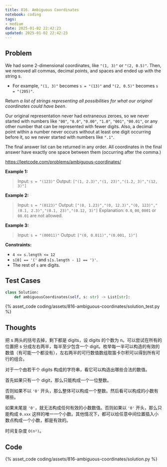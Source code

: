 ```yaml
---
title: 816. Ambiguous Coordinates
notebook: coding
tags:
- medium
date: 2025-01-02 22:42:23
updated: 2025-01-02 22:42:23
---
```

## Problem

We had some 2-dimensional coordinates, like `"(1, 3)"` or `"(2, 0.5)"`. Then, we removed all commas, decimal points, and spaces and ended up with the string s.

- For example, `"(1, 3)"` becomes `s = "(13)"` and `"(2, 0.5)"` becomes `s = "(205)"`.

Return _a list of strings representing all possibilities for what our original coordinates could have been_.

Our original representation never had extraneous zeroes, so we never started with numbers like `"00"`, `"0.0"`, `"0.00"`, `"1.0"`, `"001"`, `"00.01"`, or any other number that can be represented with fewer digits. Also, a decimal point within a number never occurs without at least one digit occurring before it, so we never started with numbers like `".1"`.

The final answer list can be returned in any order. All coordinates in the final answer have exactly one space between them (occurring after the comma.)

<https://leetcode.com/problems/ambiguous-coordinates/>

**Example 1:**

> Input: `s = "(123)"`
> Output: `["(1, 2.3)","(1, 23)","(1.2, 3)","(12, 3)"]`

**Example 2:**

> Input: `s = "(0123)"`
> Output: `["(0, 1.23)","(0, 12.3)","(0, 123)","(0.1, 2.3)","(0.1, 23)","(0.12, 3)"]`
> Explanation: `0.0`, `00`, `0001` or `00.01` are not allowed.

**Example 3:**

> Input: `s = "(00011)"`
> Output: `["(0, 0.011)","(0.001, 1)"]`

**Constraints:**

- `4 <= s.length <= 12`
- `s[0] == '('` and `s[s.length - 1] == ')'`.
- The rest of `s` are digits.

## Test Cases

``` python
class Solution:
    def ambiguousCoordinates(self, s: str) -> List[str]:
```

{% asset_code coding/assets/816-ambiguous-coordinates/solution_test.py %}

## Thoughts

把 s 两头的括号去掉，剩下都是 digits，设 digits 的个数为 n。可以尝试在所有的位置把 s 分成左右两半，每半至少包含一个 digit。枚举每一半可以构造的有效的数值（有可能一个都没有），左右两半的可行数值数组取笛卡尔积可以得到所有可行的组合。

对于一个由若干个 digits 构成的字符串，看它可以构造出哪些合法的数值。

首先如果只有一个 digit，那么只能构成一个一位整数。

否则如果不以 `'0'` 开头，那么整体可以构成一个整数。然后看可以构成的小数有哪些。

如果末尾是 `'0'`，就无法构成任何有效的小数数值。否则如果以 `'0'` 开头，那么只能构成 `0.xxx` 这样的唯一一个小数。其他情况下，都可以给任意中间位置插入小数点构成一个小数，都是有效的。

时间复杂度 `O(n²)`。

## Code

{% asset_code coding/assets/816-ambiguous-coordinates/solution.py %}
